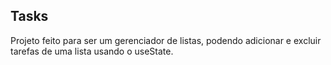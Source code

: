  ## Tasks

 Projeto feito para ser um gerenciador de listas, podendo adicionar e excluir tarefas de uma lista usando o useState.
